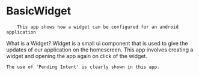 # BasicWidget
        This app shows how a widget can be configured for an android application
        
        
What is a Widget?
	Widget is a small ui component that is used to give the updates of our application on the homescreen.
	This app involves creating a widget and opening the app again on click of the widget.
	
	The use of 'Pending Intent' is clearly shown in this app.

	
	
	
	
